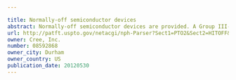 ```yaml
---

title: Normally-off semiconductor devices
abstract: Normally-off semiconductor devices are provided. A Group III-nitride buffer layer is provided. A Group III-nitride barrier layer is provided on the Group III-nitride buffer layer. A non-conducting spacer layer is provided on the Group III-nitride barrier layer. The Group III-nitride barrier layer and the spacer layer are etched to form a trench. The trench extends through the barrier layer and exposes a portion of the buffer layer. A dielectric layer is formed on the spacer layer and in the trench and a gate electrode is formed on the dielectric layer. Related methods of forming semiconductor devices are also provided herein.
url: http://patft.uspto.gov/netacgi/nph-Parser?Sect1=PTO2&Sect2=HITOFF&p=1&u=%2Fnetahtml%2FPTO%2Fsearch-adv.htm&r=1&f=G&l=50&d=PALL&S1=08592868&OS=08592868&RS=08592868
owner: Cree, Inc.
number: 08592868
owner_city: Durham
owner_country: US
publication_date: 20120530
---
```


